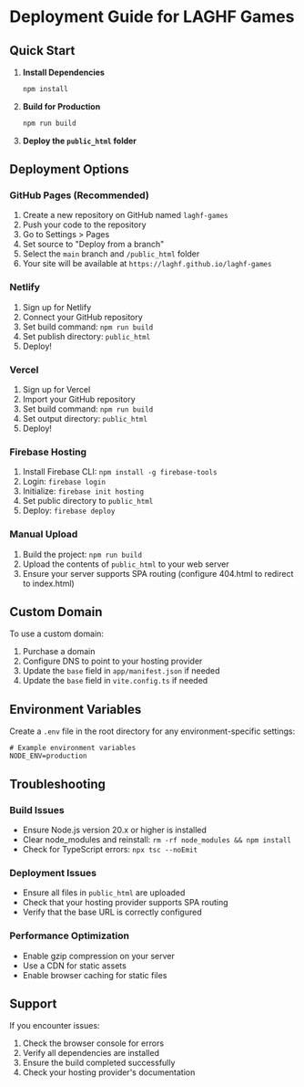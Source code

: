 # Deployment Guide for LAGHF Games

## Quick Start

1. **Install Dependencies**
   ```bash
   npm install
   ```

2. **Build for Production**
   ```bash
   npm run build
   ```

3. **Deploy the `public_html` folder**

## Deployment Options

### GitHub Pages (Recommended)

1. Create a new repository on GitHub named `laghf-games`
2. Push your code to the repository
3. Go to Settings > Pages
4. Set source to "Deploy from a branch"
5. Select the `main` branch and `/public_html` folder
6. Your site will be available at `https://laghf.github.io/laghf-games`

### Netlify

1. Sign up for Netlify
2. Connect your GitHub repository
3. Set build command: `npm run build`
4. Set publish directory: `public_html`
5. Deploy!

### Vercel

1. Sign up for Vercel
2. Import your GitHub repository
3. Set build command: `npm run build`
4. Set output directory: `public_html`
5. Deploy!

### Firebase Hosting

1. Install Firebase CLI: `npm install -g firebase-tools`
2. Login: `firebase login`
3. Initialize: `firebase init hosting`
4. Set public directory to `public_html`
5. Deploy: `firebase deploy`

### Manual Upload

1. Build the project: `npm run build`
2. Upload the contents of `public_html` to your web server
3. Ensure your server supports SPA routing (configure 404.html to redirect to index.html)

## Custom Domain

To use a custom domain:

1. Purchase a domain
2. Configure DNS to point to your hosting provider
3. Update the `base` field in `app/manifest.json` if needed
4. Update the `base` field in `vite.config.ts` if needed

## Environment Variables

Create a `.env` file in the root directory for any environment-specific settings:

```env
# Example environment variables
NODE_ENV=production
```

## Troubleshooting

### Build Issues
- Ensure Node.js version 20.x or higher is installed
- Clear node_modules and reinstall: `rm -rf node_modules && npm install`
- Check for TypeScript errors: `npx tsc --noEmit`

### Deployment Issues
- Ensure all files in `public_html` are uploaded
- Check that your hosting provider supports SPA routing
- Verify that the base URL is correctly configured

### Performance Optimization
- Enable gzip compression on your server
- Use a CDN for static assets
- Enable browser caching for static files

## Support

If you encounter issues:
1. Check the browser console for errors
2. Verify all dependencies are installed
3. Ensure the build completed successfully
4. Check your hosting provider's documentation 